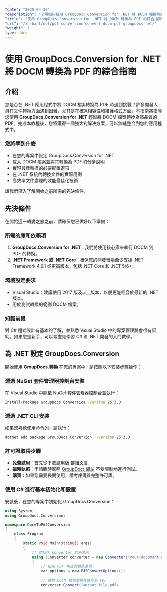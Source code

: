 ```yaml
---
"date": "2025-04-30"
"description": "了解如何使用 GroupDocs.Conversion for .NET 將 DOCM 檔案無縫轉換為 PDF，確保相容性並保持格式。非常適合 .NET 開發人員。"
"title": "使用 GroupDocs.Conversion for .NET 將 DOCM 轉換為 PDF 的綜合指南"
"url": "/zh-hant/net/pdf-conversion/convert-docm-pdf-groupdocs-net/"
"weight": 1
type: docs
---
```

# 使用 GroupDocs.Conversion for .NET 將 DOCM 轉換為 PDF 的綜合指南

## 介紹

您是否在 .NET 應用程式中將 DOCM 檔案轉換為 PDF 時遇到挑戰？許多開發人員在文件轉換方面遇到困難，尤其是在確保相容性和維護格式方面。本指南將指導您使用 **GroupDocs.Conversion for .NET** 輕鬆將 DOCM 檔案轉換為高品質的 PDF。完成本教程後，您將獲得一個強大的解決方案，可以無縫整合到您的應用程式中。

### 您將學到什麼
- 在您的專案中設定 GroupDocs.Conversion for .NET
- 載入 DOCM 檔案並將其轉換為 PDF 的分步說明
- 實現最佳轉換的必要配置選項
- 在 .NET 系統內轉換文件的實際用例
- 高效率文件處理的效能最佳化技術

讓我們深入了解開始之前所需的先決條件。

## 先決條件

在開始這一轉變之旅之前，請確保您已做好以下準備：

### 所需的庫和依賴項
1. **GroupDocs.Conversion for .NET**：我們將使用核心庫來執行 DOCM 到 PDF 的轉換。
2. **.NET Framework 或 .NET Core**：確保您的開發環境至少支援 .NET Framework 4.6.1 或更高版本，包括 .NET Core 和 .NET 5/6+。

### 環境設定要求
- Visual Studio：建議使用 2017 版及以上版本，以便更能相容於最新的 .NET 版本。
- 用於測試轉換的範例 DOCM 檔案。

### 知識前提
對 C# 程式設計有基本的了解，並熟悉 Visual Studio 中的專案管理將會很有幫助。如果您是新手，可以考慮先學習 C# 和 .NET 開發的入門教學。

## 為 .NET 設定 GroupDocs.Conversion

開始使用 **GroupDocs.轉換** 在您的專案中，請按照以下安裝步驟操作：

### 透過 NuGet 套件管理器控制台安裝
在 Visual Studio 中開啟 NuGet 套件管理器控制台並執行：

```bash
Install-Package GroupDocs.Conversion -Version 25.3.0
```

### 透過 .NET CLI 安裝
如果您喜歡使用命令列，請執行：

```bash
dotnet add package GroupDocs.Conversion --version 25.3.0
```

### 許可證取得步驟
- **免費試用**：首先從下載試用版 [群組文檔](https://releases。groupdocs.com/conversion/net/).
- **臨時執照**：申請臨時駕照 [GroupDocs 網站](https://purchase.groupdocs.com/temporary-license/) 不受限制地進行測試。
- **購買**：如果您需要長期使用，請考慮購買完整許可證。

### 使用 C# 進行基本初始化和設置
安裝後，在您的專案中初始化 GroupDocs.Conversion：

```csharp
using System;
using GroupDocs.Conversion;

namespace DocmToPdfConversion
{
    class Program
    {
        static void Main(string[] args)
        {
            // 初始化 Converter 的新實例
            using (Converter converter = new Converter("your-document.dcom"))
            {
                // 指定 PDF 格式的轉換選項
                var options = new PdfConvertOptions();
                
                // 轉換 DOCM 檔案並將其儲存為 PDF
                converter.Convert("output-file.pdf\